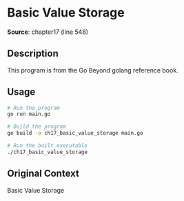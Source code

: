 # Basic Value Storage

**Source**: chapter17 (line 548)

## Description

This program is from the Go Beyond golang reference book.

## Usage

```bash
# Run the program
go run main.go

# Build the program
go build -o ch17_basic_value_storage main.go

# Run the built executable
./ch17_basic_value_storage
```

## Original Context

Basic Value Storage
